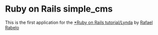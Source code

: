 # Ruby on Rails simple_cms

This is the first application for the [*Ruby on Rails tutorial/Lynda](http://ruby.railstutorial.org/) by [Rafael Rabelo](https://github.com/rafaelrc13)